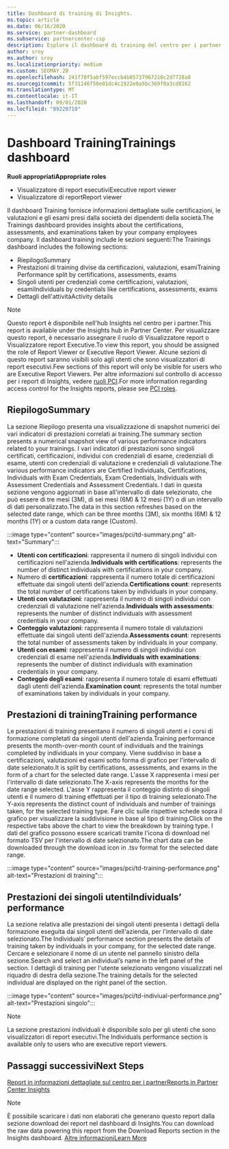 ```yaml
---
title: Dashboard di training di Insights.
ms.topic: article
ms.date: 06/16/2020
ms.service: partner-dashboard
ms.subservice: partnercenter-csp
description: Esplora il dashboard di training del centro per i partner.
author: sroy
ms.author: sroy
ms.localizationpriority: medium
ms.custom: SEOMAY.20
ms.openlocfilehash: 241f70f5abf597eccb4b85737967210c2d7728a8
ms.sourcegitcommit: 5f31146f50e01dc4c1922e0a5bc369f0a3cd8162
ms.translationtype: MT
ms.contentlocale: it-IT
ms.lasthandoff: 09/01/2020
ms.locfileid: "89220719"
---
```

# <a name="trainings-dashboard"></a><span data-ttu-id="ad402-103">Dashboard Training</span><span class="sxs-lookup"><span data-stu-id="ad402-103">Trainings dashboard</span></span>

<span data-ttu-id="ad402-104">**Ruoli appropriati**</span><span class="sxs-lookup"><span data-stu-id="ad402-104">**Appropriate roles**</span></span>
- <span data-ttu-id="ad402-105">Visualizzatore di report esecutivi</span><span class="sxs-lookup"><span data-stu-id="ad402-105">Executive report viewer</span></span>
- <span data-ttu-id="ad402-106">Visualizzatore di report</span><span class="sxs-lookup"><span data-stu-id="ad402-106">Report viewer</span></span>

<span data-ttu-id="ad402-107">Il dashboard Training fornisce informazioni dettagliate sulle certificazioni, le valutazioni e gli esami presi dalla società dei dipendenti della società.</span><span class="sxs-lookup"><span data-stu-id="ad402-107">The Trainings dashboard provides insights about the certifications, assessments, and examinations taken by your company employees company.</span></span> <span data-ttu-id="ad402-108">Il dashboard training include le sezioni seguenti:</span><span class="sxs-lookup"><span data-stu-id="ad402-108">The Trainings dashboard includes the following sections:</span></span>

- <span data-ttu-id="ad402-109">Riepilogo</span><span class="sxs-lookup"><span data-stu-id="ad402-109">Summary</span></span>
- <span data-ttu-id="ad402-110">Prestazioni di training divise da certificazioni, valutazioni, esami</span><span class="sxs-lookup"><span data-stu-id="ad402-110">Training Performance split by certifications, assessments, exams</span></span>
- <span data-ttu-id="ad402-111">Singoli utenti per credenziali come certificazioni, valutazioni, esami</span><span class="sxs-lookup"><span data-stu-id="ad402-111">Individuals by credentials like certifications, assessments, exams</span></span>
- <span data-ttu-id="ad402-112">Dettagli dell'attività</span><span class="sxs-lookup"><span data-stu-id="ad402-112">Activity details</span></span>

>[!NOTE] 
><span data-ttu-id="ad402-113">Questo report è disponibile nell'hub Insights nel centro per i partner.</span><span class="sxs-lookup"><span data-stu-id="ad402-113">This report is available under the Insights hub in Partner Center.</span></span> <span data-ttu-id="ad402-114">Per visualizzare questo report, è necessario assegnare il ruolo di Visualizzatore report o Visualizzatore report Executive.</span><span class="sxs-lookup"><span data-stu-id="ad402-114">To view this report, you should be assigned the role of Report Viewer or Executive Report Viewer.</span></span> <span data-ttu-id="ad402-115">Alcune sezioni di questo report saranno visibili solo agli utenti che sono visualizzatori di report esecutivi.</span><span class="sxs-lookup"><span data-stu-id="ad402-115">Few sections of this report will only be visible for users who are Executive Report Viewers.</span></span> <span data-ttu-id="ad402-116">Per altre informazioni sul controllo di accesso per i report di Insights, vedere [ruoli PCI](pci-roles.md).</span><span class="sxs-lookup"><span data-stu-id="ad402-116">For more information regarding access control for the Insights reports, please see [PCI roles](pci-roles.md).</span></span>

## <a name="summary"></a><span data-ttu-id="ad402-117">Riepilogo</span><span class="sxs-lookup"><span data-stu-id="ad402-117">Summary</span></span>

<span data-ttu-id="ad402-118">La sezione Riepilogo presenta una visualizzazione di snapshot numerici dei vari indicatori di prestazioni correlati ai training.</span><span class="sxs-lookup"><span data-stu-id="ad402-118">The summary section presents a numerical snapshot view of various performance indicators related to your trainings.</span></span> <span data-ttu-id="ad402-119">I vari indicatori di prestazioni sono singoli certificati, certificazioni, individui con credenziali di esame, credenziali di esame, utenti con credenziali di valutazione e credenziali di valutazione.</span><span class="sxs-lookup"><span data-stu-id="ad402-119">The various performance indicators are Certified Individuals, Certifications, Individuals with Exam Credentials, Exam Credentials, Individuals with Assessment Credentials and Assessment Credentials.</span></span> <span data-ttu-id="ad402-120">I dati in questa sezione vengono aggiornati in base all'intervallo di date selezionato, che può essere di tre mesi (3M), di sei mesi (6M) & 12 mesi (1Y) o di un intervallo di dati personalizzato.</span><span class="sxs-lookup"><span data-stu-id="ad402-120">The data in this section refreshes based on the selected date range, which can be three months (3M), six months (6M) & 12 months (1Y) or a custom data range (Custom).</span></span> 

:::image type="content" source="images/pci/td-summary.png" alt-text="Summary":::

- <span data-ttu-id="ad402-122">**Utenti con certificazioni**: rappresenta il numero di singoli individui con certificazioni nell'azienda.</span><span class="sxs-lookup"><span data-stu-id="ad402-122">**Individuals with certifications**: represents the number of distinct individuals with certifications in your company.</span></span>
- <span data-ttu-id="ad402-123">Numero di **certificazioni**: rappresenta il numero totale di certificazioni effettuate dai singoli utenti dell'azienda.</span><span class="sxs-lookup"><span data-stu-id="ad402-123">**Certifications count**: represents the total number of certifications taken by individuals in your company.</span></span>
- <span data-ttu-id="ad402-124">**Utenti con valutazioni**: rappresenta il numero di singoli individui con credenziali di valutazione nell'azienda.</span><span class="sxs-lookup"><span data-stu-id="ad402-124">**Individuals with assessments**: represents the number of distinct individuals with assessment credentials in your company.</span></span> 
- <span data-ttu-id="ad402-125">**Conteggio valutazioni**: rappresenta il numero totale di valutazioni effettuate dai singoli utenti dell'azienda.</span><span class="sxs-lookup"><span data-stu-id="ad402-125">**Assessments count**: represents the total number of assessments taken by individuals in your company.</span></span>
- <span data-ttu-id="ad402-126">**Utenti con esami**: rappresenta il numero di singoli individui con credenziali di esame nell'azienda.</span><span class="sxs-lookup"><span data-stu-id="ad402-126">**Individuals with examinations**: represents the number of distinct individuals with examination credentials in your company.</span></span> 
- <span data-ttu-id="ad402-127">**Conteggio degli esami**: rappresenta il numero totale di esami effettuati dagli utenti dell'azienda.</span><span class="sxs-lookup"><span data-stu-id="ad402-127">**Examination count**: represents the total number of examinations taken by individuals in your company.</span></span>

## <a name="training-performance"></a><span data-ttu-id="ad402-128">Prestazioni di training</span><span class="sxs-lookup"><span data-stu-id="ad402-128">Training performance</span></span>

<span data-ttu-id="ad402-129">Le prestazioni di training presentano il numero di singoli utenti e i corsi di formazione completati da singoli utenti dell'azienda.</span><span class="sxs-lookup"><span data-stu-id="ad402-129">Training performance presents the month-over-month count of individuals and the trainings completed by individuals in your company.</span></span> <span data-ttu-id="ad402-130">Viene suddiviso in base a certificazioni, valutazioni ed esami sotto forma di grafico per l'intervallo di date selezionato.</span><span class="sxs-lookup"><span data-stu-id="ad402-130">It is split by certifications, assessments, and exams in the form of a chart for the selected date range.</span></span> <span data-ttu-id="ad402-131">L'asse X rappresenta i mesi per l'intervallo di date selezionato.</span><span class="sxs-lookup"><span data-stu-id="ad402-131">The X-axis represents the months for the date range selected.</span></span> <span data-ttu-id="ad402-132">L'asse Y rappresenta il conteggio distinto di singoli utenti e il numero di training effettuati per il tipo di training selezionato.</span><span class="sxs-lookup"><span data-stu-id="ad402-132">The Y-axis represents the distinct count of individuals and number of trainings taken, for the selected training type.</span></span> <span data-ttu-id="ad402-133">Fare clic sulle rispettive schede sopra il grafico per visualizzare la suddivisione in base al tipo di training.</span><span class="sxs-lookup"><span data-stu-id="ad402-133">Click on the respective tabs above the chart to view the breakdown by training type.</span></span> <span data-ttu-id="ad402-134">I dati del grafico possono essere scaricati tramite l'icona di download nel formato TSV per l'intervallo di date selezionato.</span><span class="sxs-lookup"><span data-stu-id="ad402-134">The chart data can be downloaded through the download icon in .tsv format for the selected date range.</span></span>

:::image type="content" source="images/pci/td-training-performance.png" alt-text="Prestazioni di training":::

## <a name="individuals-performance"></a><span data-ttu-id="ad402-136">Prestazioni dei singoli utenti</span><span class="sxs-lookup"><span data-stu-id="ad402-136">Individuals’ performance</span></span>

<span data-ttu-id="ad402-137">La sezione relativa alle prestazioni dei singoli utenti presenta i dettagli della formazione eseguita dai singoli utenti dell'azienda, per l'intervallo di date selezionato.</span><span class="sxs-lookup"><span data-stu-id="ad402-137">The Individuals’ performance section presents the details of training taken by individuals in your company, for the selected date range.</span></span> <span data-ttu-id="ad402-138">Cercare e selezionare il nome di un utente nel pannello sinistro della sezione.</span><span class="sxs-lookup"><span data-stu-id="ad402-138">Search and select an individual’s name in the left panel of the section.</span></span> <span data-ttu-id="ad402-139">I dettagli di training per l'utente selezionato vengono visualizzati nel riquadro di destra della sezione.</span><span class="sxs-lookup"><span data-stu-id="ad402-139">The training details for the selected individual are displayed on the right panel of the section.</span></span>

:::image type="content" source="images/pci/td-indiviual-performance.png" alt-text="Prestazioni singolo":::

>[!NOTE] 
> <span data-ttu-id="ad402-141">La sezione prestazioni individuali è disponibile solo per gli utenti che sono visualizzatori di report esecutivi.</span><span class="sxs-lookup"><span data-stu-id="ad402-141">The Individuals performance section is available only to users who are executive report viewers.</span></span> 

## <a name="next-steps"></a><span data-ttu-id="ad402-142">Passaggi successivi</span><span class="sxs-lookup"><span data-stu-id="ad402-142">Next Steps</span></span>

[<span data-ttu-id="ad402-143">Report in informazioni dettagliate sul centro per i partner</span><span class="sxs-lookup"><span data-stu-id="ad402-143">Reports in Partner Center Insights</span></span>](partner-center-insights.md)

>[!NOTE] 
> <span data-ttu-id="ad402-144">È possibile scaricare i dati non elaborati che generano questo report dalla sezione download dei report nel dashboard di Insights.</span><span class="sxs-lookup"><span data-stu-id="ad402-144">You can download the raw data powering this report from the Download Reports section in the Insights dashboard.</span></span> [<span data-ttu-id="ad402-145">Altre informazioni</span><span class="sxs-lookup"><span data-stu-id="ad402-145">Learn More</span></span>](pci-download-reports.md)